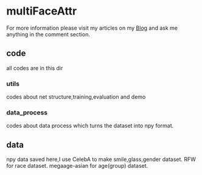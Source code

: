# multiFaceAttr
For more information please visit my articles on my [Blog](http://http://182.92.73.238/ "Blog") and ask me anything in the comment section.
## code
all codes are in this dir
### utils
codes about net structure,training,evaluation and demo
### data_process
codes about data process which turns the dataset into npy format.
## data
npy data saved here,I use CelebA to make smile,glass,gender dataset.
RFW for race dataset.
megaage-asian for age(group) dataset.
